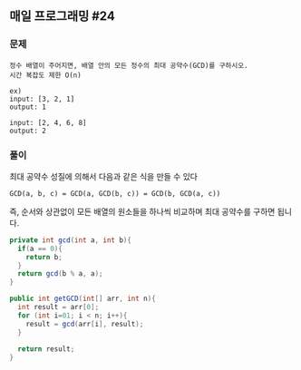 ## 매일 프로그래밍 #24

### 문제

```
정수 배열이 주어지면, 배열 안의 모든 정수의 최대 공약수(GCD)를 구하시오.
시간 복잡도 제한 O(n)

ex)
input: [3, 2, 1] 
output: 1
 
input: [2, 4, 6, 8]
output: 2
```



### 풀이

최대 공약수 성질에 의해서 다음과 같은 식을 만들 수 있다

```
GCD(a, b, c) = GCD(a, GCD(b, c)) = GCD(b, GCD(a, c))
```

즉, 순서와 상관없이 모든 배열의 원소들을 하나씩 비교하며 최대 공약수를 구하면 됩니다.



```java
private int gcd(int a, int b){
  if(a == 0){
    return b;
  }
  return gcd(b % a, a);
}

public int getGCD(int[] arr, int n){
  int result = arr[0];
  for (int i=01; i < n; i++){
    result = gcd(arr[i], result);
  }
  
  return result;
}
```

